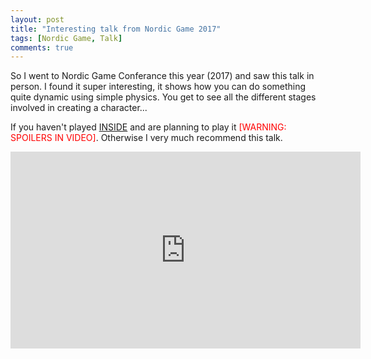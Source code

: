 ```yaml
---
layout: post
title: "Interesting talk from Nordic Game 2017"
tags: [Nordic Game, Talk]
comments: true
---
```


So I went to Nordic Game Conferance this year (2017) and saw this talk in person. I found it super interesting, it shows how you can do something quite dynamic using simple physics. You get to see all the different stages involved in creating a character...

If you haven't played [INSIDE](http://store.steampowered.com/app/304430/INSIDE/) and are planning to play it <font color="red">[WARNING: SPOILERS IN VIDEO]</font>. Otherwise I very much recommend this talk. 

<iframe width="560" height="315" src="https://www.youtube.com/embed/MBuh2ceC-mw?start=2" frameborder="0" allowfullscreen></iframe>